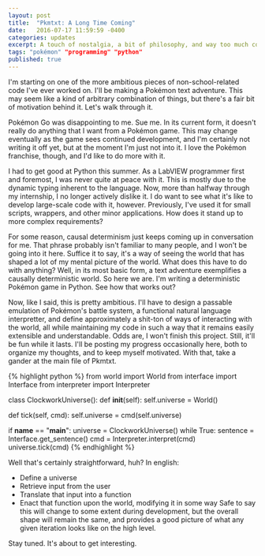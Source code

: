 ```yaml
---
layout: post
title:  "Pkmtxt: A Long Time Coming"
date:   2016-07-17 11:59:59 -0400
categories: updates
excerpt: A touch of nostalgia, a bit of philosophy, and way too much code.
tags: "pokémon" "programming" "python"
published: true
---
```


I'm starting on one of the more ambitious pieces of non-school-related code I've ever worked on.  I'll be making a Pokémon text adventure.  This may seem like a kind of arbitrary combination of things, but there's a fair bit of motivation behind it.  Let's walk through it.

Pokémon Go was disappointing to me.  Sue me.  In its current form, it doesn't really do anything that I want from a Pokémon game.  This may change eventually as the game sees continued development, and I'm certainly not writing it off yet, but at the moment I'm just not into it.  I love the Pokémon franchise, though, and I'd like to do more with it.

I had to get good at Python this summer.  As a LabVIEW programmer first and foremost, I was never quite at peace with it.  This is mostly due to the dynamic typing inherent to the language.  Now, more than halfway through my internship, I no longer actively dislike it.  I do want to see what it's like to develop large-scale code with it, however.  Previously, I've used it for small scripts, wrappers, and other minor applications.  How does it stand up to more complex requirements?

For some reason, causal determinism just keeps coming up in conversation for me.  That phrase probably isn't familiar to many people, and I won't be going into it here.  Suffice it to say, it's a way of seeing the world that has shaped a lot of my mental picture of the world.  What does this have to do with anything?  Well, in its most basic form, a text adventure exemplifies a causally deterministic world.  So here we are.  I'm writing a deterministic Pokémon game in Python.  See how that works out?

Now, like I said, this is pretty ambitious.  I'll have to design a passable emulation of Pokémon's battle system, a functional natural language interpretter, and define approximately a shit-ton of ways of interacting with the world, all while maintaining my code in such a way that it remains easily extensible and understandable.  Odds are, I won't finish this project.  Still, it'll be fun while it lasts.  I'll be posting my progress occasionally here, both to organize my thoughts, and to keep myself motivated.  With that, take a gander at the main file of Pkmtxt.

{% highlight python %}
from world import World
from interface import Interface
from interpreter import Interpreter

class ClockworkUniverse():
  def __init__(self):
    self.universe = World()
    
  def tick(self, cmd):
    self.universe = cmd(self.universe)
    
if __name__ == "__main__":
  universe = ClockworkUniverse()
  while True:
    sentence = Interface.get_sentence()
    cmd = Interpreter.interpret(cmd)
    universe.tick(cmd)
{% endhighlight %}

Well that's certainly straightforward, huh?  In english:
- Define a universe
- Retrieve input from the user
- Translate that input into a function 
- Enact that function upon the world, modifying it in some way
Safe to say this will change to some extent during development, but the overall shape will remain the same, and provides a good picture of what any given iteration looks like on the high level.

Stay tuned.  It's about to get interesting.